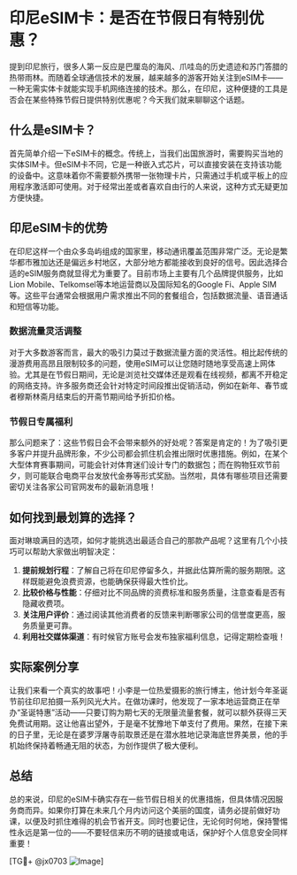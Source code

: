 # 印尼eSIM卡：是否在节假日有特别优惠？

提到印尼旅行，很多人第一反应是巴厘岛的海风、爪哇岛的历史遗迹和苏门答腊的热带雨林。而随着全球通信技术的发展，越来越多的游客开始关注到eSIM卡——一种无需实体卡就能实现手机网络连接的技术。那么，在印尼，这种便捷的工具是否会在某些特殊节假日提供特别优惠呢？今天我们就来聊聊这个话题。

## 什么是eSIM卡？

首先简单介绍一下eSIM卡的概念。传统上，当我们出国旅游时，需要购买当地的实体SIM卡。但eSIM卡不同，它是一种嵌入式芯片，可以直接安装在支持该功能的设备中。这意味着你不需要额外携带一张物理卡片，只需通过手机或平板上的应用程序激活即可使用。对于经常出差或者喜欢自由行的人来说，这种方式无疑更加方便快捷。

## 印尼eSIM卡的优势

在印尼这样一个由众多岛屿组成的国家里，移动通讯覆盖范围非常广泛。无论是繁华都市雅加达还是偏远乡村地区，大部分地方都能接收到良好的信号。因此选择合适的eSIM服务商就显得尤为重要了。目前市场上主要有几个品牌提供服务，比如Lion Mobile、Telkomsel等本地运营商以及国际知名的Google Fi、Apple SIM等。这些平台通常会根据用户需求推出不同的套餐组合，包括数据流量、语音通话和短信等功能。

### 数据流量灵活调整

对于大多数游客而言，最大的吸引力莫过于数据流量方面的灵活性。相比起传统的漫游费用高昂且限制较多的问题，使用eSIM可以让您随时随地享受高速上网体验。尤其是在节假日期间，无论是浏览社交媒体还是观看在线视频，都离不开稳定的网络支持。许多服务商还会针对特定时间段推出促销活动，例如在新年、春节或者穆斯林斋月结束后的开斋节期间给予折扣价格。

### 节假日专属福利

那么问题来了：这些节假日会不会带来额外的好处呢？答案是肯定的！为了吸引更多客户并提升品牌形象，不少公司都会抓住机会推出限时优惠措施。例如，在某个大型体育赛事期间，可能会针对体育迷们设计专门的数据包；而在购物狂欢节前夕，则可能联合电商平台发放代金券等形式奖励。当然啦，具体有哪些项目还需要密切关注各家公司官网发布的最新消息哦！

## 如何找到最划算的选择？

面对琳琅满目的选项，如何才能挑选出最适合自己的那款产品呢？这里有几个小技巧可以帮助大家做出明智决定：

1. **提前规划行程**：了解自己将在印尼停留多久，并据此估算所需的服务期限。这样既能避免浪费资源，也能确保获得最大性价比。
2. **比较价格与性能**：仔细对比不同品牌的资费标准和服务质量，注意查看是否有隐藏收费项。
3. **关注用户评价**：通过阅读其他消费者的反馈来判断哪家公司的信誉度更高，服务质量更可靠。
4. **利用社交媒体渠道**：有时候官方账号会发布独家福利信息，记得定期检查哦！

## 实际案例分享

让我们来看一个真实的故事吧！小李是一位热爱摄影的旅行博主，他计划今年圣诞节前往印尼拍摄一系列风光大片。在做功课时，他发现了一家本地运营商正在举办“圣诞特惠”活动——只要订购为期七天的无限量流量套餐，就可以额外获得三天免费试用期。这让他喜出望外，于是毫不犹豫地下单支付了费用。果然，在接下来的日子里，无论是在婆罗浮屠寺前取景还是在潜水胜地记录海底世界美景，他的手机始终保持着畅通无阻的状态，为创作提供了极大便利。

## 总结

总的来说，印尼的eSIM卡确实存在一些节假日相关的优惠措施，但具体情况因服务商而异。如果你打算在未来几个月内访问这个美丽的国度，请务必提前做好功课，以便及时抓住难得的机会节省开支。同时也要记住，无论何时何地，保持警惕性永远是第一位的——不要轻信来历不明的链接或电话，保护好个人信息安全同样重要！

[TG💪+ @jx0703 ![Image](https://github.com/user-attachments/assets/dbca1d08-cadb-493c-b0ec-ad6f7a83f270)]